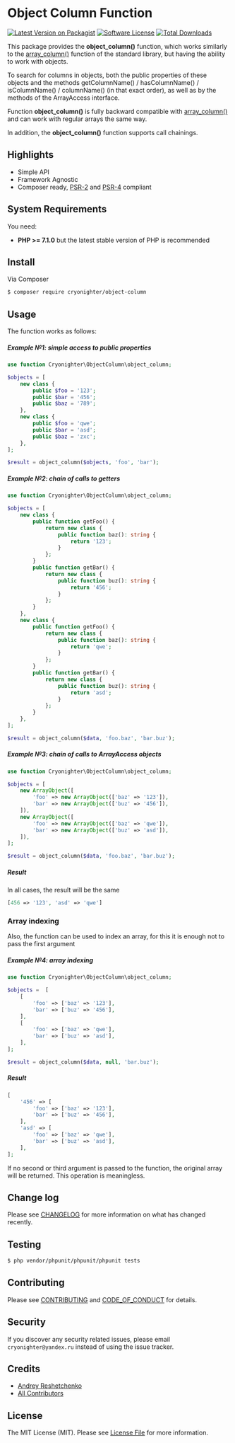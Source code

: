 # Object Column Function

[![Latest Version on Packagist][ico-version]][link-packagist]
[![Software License][ico-license]](LICENSE)
[![Total Downloads][ico-downloads]][link-downloads]
<!-- [![Build Status][ico-travis]][link-travis] -->
<!-- [![Coverage Status][ico-scrutinizer]][link-scrutinizer] -->
<!-- [![Quality Score][ico-code-quality]][link-code-quality] -->

This package provides the **object_column()** function, which works similarly to the [array_column()][array-column]
function of the standard library, but having the ability to work with objects.

To search for columns in objects, both the public properties of these objects and the methods
getColumnName() / hasColumnName() / isColumnName() / columnName() (in that exact order),
as well as by the methods of the ArrayAccess interface.

Function **object_column()** is fully backward compatible with [array_column()][array-column] and can work with regular arrays the same way.

In addition, the **object_column()** function supports call chainings.

## Highlights

- Simple API
- Framework Agnostic
- Composer ready, [PSR-2][] and [PSR-4][] compliant

## System Requirements

You need:

- **PHP >= 7.1.0** but the latest stable version of PHP is recommended

## Install

Via Composer

``` bash
$ composer require cryonighter/object-column
```

## Usage

The function works as follows:

##### Example №1: simple access to public properties

``` php
use function Cryonighter\ObjectColumn\object_column;

$objects = [
    new class {
        public $foo = '123';
        public $bar = '456';
        public $baz = '789';
    },
    new class {
        public $foo = 'qwe';
        public $bar = 'asd';
        public $baz = 'zxc';
    },
];

$result = object_column($objects, 'foo', 'bar');
```

##### Example №2: chain of calls to getters

``` php
use function Cryonighter\ObjectColumn\object_column;

$objects = [
    new class {
        public function getFoo() {
            return new class {
                public function baz(): string {
                    return '123';
                }
            };
        }
        public function getBar() {
            return new class {
                public function buz(): string {
                    return '456';
                }
            };
        }
    },
    new class {
        public function getFoo() {
            return new class {
                public function baz(): string {
                    return 'qwe';
                }
            };
        }
        public function getBar() {
            return new class {
                public function buz(): string {
                    return 'asd';
                }
            };
        }
    },
];

$result = object_column($data, 'foo.baz', 'bar.buz');
```

##### Example №3: chain of calls to ArrayAccess objects

``` php
use function Cryonighter\ObjectColumn\object_column;

$objects = [
    new ArrayObject([
        'foo' => new ArrayObject(['baz' => '123']),
        'bar' => new ArrayObject(['buz' => '456']),
    ]),
    new ArrayObject([
        'foo' => new ArrayObject(['baz' => 'qwe']),
        'bar' => new ArrayObject(['buz' => 'asd']),
    ]),
];

$result = object_column($data, 'foo.baz', 'bar.buz');
```

##### Result

In all cases, the result will be the same

``` php
[456 => '123', 'asd' => 'qwe']
```

### Array indexing

Also, the function can be used to index an array, for this it is enough not to pass the first argument

##### Example №4: array indexing

``` php
use function Cryonighter\ObjectColumn\object_column;

$objects =  [
    [
        'foo' => ['baz' => '123'],
        'bar' => ['buz' => '456'],
    ],
    [
        'foo' => ['baz' => 'qwe'],
        'bar' => ['buz' => 'asd'],
    ],
];

$result = object_column($data, null, 'bar.buz');
```

##### Result

``` php
[
    '456' => [
        'foo' => ['baz' => '123'],
        'bar' => ['buz' => '456'],
    ],
    'asd' => [
        'foo' => ['baz' => 'qwe'],
        'bar' => ['buz' => 'asd'],
    ],
];
```

If no second or third argument is passed to the function, the original array will be returned.
This operation is meaningless.

## Change log

Please see [CHANGELOG](CHANGELOG.md) for more information on what has changed recently.

## Testing

``` bash
$ php vendor/phpunit/phpunit/phpunit tests
```

## Contributing

Please see [CONTRIBUTING](CONTRIBUTING.md) and [CODE_OF_CONDUCT](CODE_OF_CONDUCT.md) for details.

## Security

If you discover any security related issues, please email `cryonighter@yandex.ru` instead of using the issue tracker.

## Credits

- [Andrey Reshetchenko][link-author]
- [All Contributors][link-contributors]

## License

The MIT License (MIT). Please see [License File](LICENSE) for more information.

[array-column]: https://www.php.net/manual/en/function.array-column.php

[PSR-2]: http://www.php-fig.org/psr/psr-2/
[PSR-4]: http://www.php-fig.org/psr/psr-4/

[ico-version]: https://img.shields.io/packagist/v/cryonighter/inn-checksum.svg?style=flat-square
[ico-license]: https://img.shields.io/badge/license-MIT-brightgreen.svg?style=flat-square
[ico-travis]: https://img.shields.io/travis/cryonighter/inn-checksum/master.svg?style=flat-square
[ico-scrutinizer]: https://img.shields.io/scrutinizer/coverage/g/cryonighter/inn-checksum.svg?style=flat-square
[ico-code-quality]: https://img.shields.io/scrutinizer/g/cryonighter/inn-checksuminn-checksum.svg?style=flat-square
[ico-downloads]: https://img.shields.io/packagist/dt/cryonighter/inn-checksum.svg?style=flat-square

[link-packagist]: https://packagist.org/packages/cryonighter/inn-checksum
[link-travis]: https://travis-ci.org/cryonighter/inn-checksum
[link-scrutinizer]: https://scrutinizer-ci.com/g/cryonighter/inn-checksum/code-structure
[link-code-quality]: https://scrutinizer-ci.com/g/cryonighter/inn-checksum
[link-downloads]: https://packagist.org/packages/cryonighter/inn-checksum
[link-author]: https://github.com/cryonighter
[link-contributors]: ../../contributors
